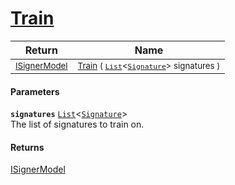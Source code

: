 # [Train](./DtwClassifier--Train.md)



| Return | Name | 
| --- | --- | 
| <sub>[ISignerModel](./../../../Pipeline/ISignerModel.md)</sub> | <sub>[Train](./DtwClassifier--Train.md) ( [`List`](https://docs.microsoft.com/en-us/dotnet/api/System.Collections.Generic.List-1)\<[`Signature`](./../../../Signature.md)> signatures )</sub> | 


#### Parameters
**`signatures`**  [`List`](https://docs.microsoft.com/en-us/dotnet/api/System.Collections.Generic.List-1)\<[`Signature`](./../../../Signature.md)><br>The list of signatures to train on.
#### Returns
[ISignerModel](./../../../Pipeline/ISignerModel.md)<br>
